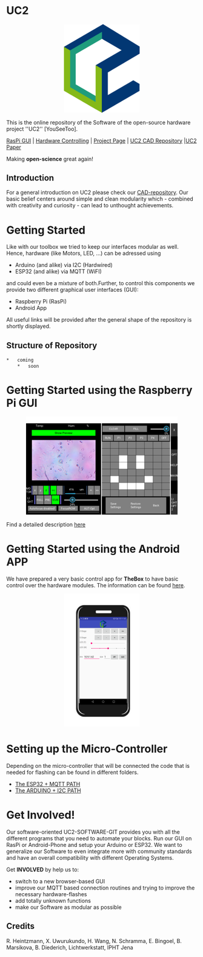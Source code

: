 # UC2
<p align="center">
<img src="./IMAGES/UC2_Logo.png" width="200">
</p>

This is the online repository of the Software of the open-source hardware project ''UC2'' [YouSeeToo]. 

[RasPi GUI](./GUI/RASPBERRY_PI/README.md) | [Hardware Controlling](./HARDWARE_CONTROL/) | [Project Page](https://useetoo.org) | [UC2 CAD Repository](https://github.com/bionanoimaging/UC2-GIT) |[UC2 Paper](https://www.biorxiv.org/content/10.1101/2020.03.02.973073v1)

Making **open-science** great again! 

## Introduction
For a general introduction on UC2 please check our [CAD-repository](https://github.com/bionanoimaging/UC2-GIT). Our basic belief centers around simple and clean modularity which - combined with creativity and curiosity - can lead to unthought achievements. 


# Getting Started
Like with our toolbox we tried to keep our interfaces modular as well. Hence, hardware (like Motors, LED, ...) can be adressed using 
*   Arduino (and alike) via I2C (Hardwired)
*   ESP32 (and alike) via MQTT (WiFI)

and could even be a mixture of both.Further, to control this components we provide two different graphical user interfaces (GUI):
*   Raspberry Pi (RasPi) 
*   Android App 

All useful links will be provided after the general shape of the repository is shortly displayed.

## Structure of Repository
	
	* 	coming
		*	soon


# Getting Started using the Raspberry Pi GUI

<p align="center">
<img src="./IMAGES/UC2_Raspi_Gui_1.png" width="400" alt="">
</p> 

Find a detailed description [here](./GUI/RASPBERRY_PI/README.md)


# Getting Started using the Android APP 

We have prepared a very basic control app for **TheBox** to have basic control over the hardware modules. The information can be found [here](./GUI/Android/UC2-TheBox).

<p align="center">
<img src="./GUI/Android/UC2-TheBox/images/Android_GUI.png" width="200" alt="">
</p> 		

# Setting up the Micro-Controller
Depending on the micro-controller that will be connected the code that is needed for flashing can be found in different folders.
* [The ESP32 + MQTT PATH](./HARDWARE_CONTROL/ESP32/README.md)
* [The ARDUINO + I2C PATH](./HARDWARE_CONTROL/ARDUINO/README.md)


# Get Involved!
Our software-oriented UC2-SOFTWARE-GIT provides you with all the different programs that you need to automate your blocks. Run our GUI on RasPi or Android-Phone and setup your Arduino or ESP32. We want to generalize our Software to even integrate more with community standards and have an overall compatibility with different Operating Systems. 

Get **INVOLVED** by help us to:
*   switch to a new browser-based GUI
*   improve our MQTT based connection routines and trying to improve the necessary hardware-flashes
*   add totally unknown functions
*   make our Software as modular as possible

## Credits
R. Heintzmann, X. Uwurukundo, H. Wang, N. Schramma, E. Bingoel, B. Marsikova, B. Diederich, Lichtwerkstatt, IPHT Jena

